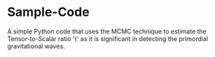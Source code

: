 # Sample-Code
 A simple Python code that uses the MCMC technique to estimate the Tensor-to-Scalar ratio  'r' as it is significant in detecting the primordial gravitational waves.
